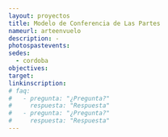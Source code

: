 ```yaml
---
layout: proyectos
title: Modelo de Conferencia de Las Partes
nameurl: arteenvuelo
description: -
photospastevents:
sedes:
  - cordoba
objectives:
target:
linkinscription:
# faq:
#   - pregunta: "¿Pregunta?"
#     respuesta: "Respuesta"
#   - pregunta: "¿Pregunta?"
#     respuesta: "Respuesta"
---
```


